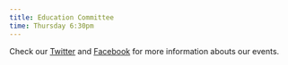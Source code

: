 ```yaml
---
title: Education Committee
time: Thursday 6:30pm
---
```


Check our [Twitter](https://twitter.com/DSAFortCollins) and [Facebook](https://www.facebook.com/DSAFortCollins) for more information abouts our events.
